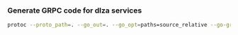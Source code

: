 ### Generate GRPC code for dlza services
```bash
protoc --proto_path=. --go_out=. --go_opt=paths=source_relative --go-grpc_out=. --go-grpc_opt=paths=source_relative *.proto
```